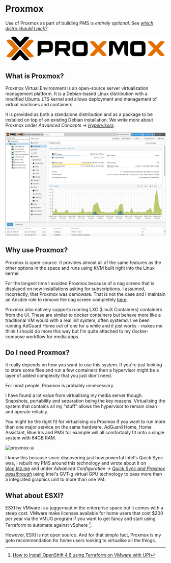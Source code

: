 # Proxmox

Use of Proxmox as part of building PMS is *entirely optional*. See *[which distro should I pick?](linux.md#which-distro-should-i-pick)*.

![proxmox](../images/logos/proxmox.svg)

## What is Proxmox?

Proxmox Virtual Environment is an open-source server virtualization management platform. It is a Debian-based Linux distribution with a modified Ubuntu LTS kernel and allows deployment and management of virtual machines and containers.

It is provided as both a standalone distribution and as a package to be installed on top of an existing Debian installation. We write more about Proxmox under *Advanced Concepts -> [Hypervisors](../concepts/hypervisors.md)*.

![proxmox-ui-ktz](../images/tech-stack/proxmox-ui-ktz.png)

## Why use Proxmox?

Proxmox is open-source. It provides almost all of the same features as the other options in the space and runs using KVM built right into the Linux kernel.

For the longest time I avoided Proxmox because of a nag screen that is displayed on new installations asking for subscriptions. I assumed, incorrectly, that Proxmox was demoware. That is not the case and I maintain an Ansible role to remove the nag screen completely [here](https://github.com/IronicBadger/ansible-role-proxmox-nag-removal).

Proxmox also natively supports running LXC (LinuX Containers) containers from the UI. These are similar to docker containers but behave more like a traditional VM would with a real init system, often systemd. I've been running AdGuard Home out of one for a while and it just works - makes me think I should do more this way but I'm quite attached to my docker-compose workflow for media apps.

## Do I need Proxmox?

It really depends on how you want to use this system. If you're just looking to store some files and run a few containers then a hypervisor might be a layer of added complexity that you just don't need. 

For most people, Proxmox is probably unnecessary.

I have found a lot value from virtualising my media server though. Snapshots, portability and separation being the key reasons. Virtualising the system that contains all my "stuff" allows the hypervisor to remain clean and operate reliably.

You might be the right fit for virtualising via Proxmox if you want to run more than one major service on the same hardware. AdGuard Home, Home Assistant, Blue Iris and PMS for example will all comfortably fit onto a single system with 64GB RAM. 

![proxmox-ui](../images/igpu-passthrough/image-5.png)

I know this because since discovering just how powerful Intel's Quick Sync was, I rebuilt my PMS around this technology and wrote about it on [blog.ktz.me](https://blog.ktz.me/passthrough-intel-igpu-with-gvt-g-to-a-vm-and-use-it-with-plex/) and under *Advanced Configuration -> [Quick Sync and Proxmox passthrough](../advanced/passthrough-igpu-gvtg.md)* using Intel's GVT-g virtual GPU technology to pass more than a integrated graphics unit to more than one VM.

## What about ESXI?

ESXI by VMware is a juggernaut in the enterprise space but it comes with a steep cost. VMware make licenses available for home users that cost $200 per year via the VMUG program if you want to get fancy and start using Terraform to automate against vSphere [^1].

However, ESXI is not open source. And for that simple fact, Proxmox is my goto recommendation for home users looking to virtualise all the things.

[^1]: [How to Install OpenShift 4.6 using Terraform on VMware with UPI](https://www.openshift.com/blog/how-to-install-openshift-4.6-on-vmware-with-upi)
